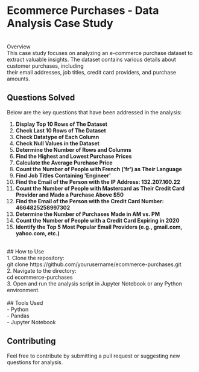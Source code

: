 # Ecommerce Purchases - Data Analysis Case Study<br>
<br>
Overview<br>
This case study focuses on analyzing an e-commerce purchase dataset to extract valuable insights. The dataset contains various details about customer purchases, including <br>their email addresses, job titles, credit card providers, and purchase amounts.
<br>


## Questions Solved<br>
Below are the key questions that have been addressed in the analysis:<br>

1. **Display Top 10 Rows of The Dataset**<br>
2. **Check Last 10 Rows of The Dataset**<br>
3. **Check Datatype of Each Column**<br>
4. **Check Null Values in the Dataset**<br>
5. **Determine the Number of Rows and Columns**<br>
6. **Find the Highest and Lowest Purchase Prices**<br>
7. **Calculate the Average Purchase Price**<br>
8. **Count the Number of People with French ('fr') as Their Language**<br>
9. **Find Job Titles Containing 'Engineer'**<br>
10. **Find the Email of the Person with the IP Address: 132.207.160.22**<br>
11. **Count the Number of People with Mastercard as Their Credit Card Provider and Made a Purchase Above $50**<br>
12. **Find the Email of the Person with the Credit Card Number: 4664825258997302**<br>
13. **Determine the Number of Purchases Made in AM vs. PM**<br>
14. **Count the Number of People with a Credit Card Expiring in 2020**<br>
15. **Identify the Top 5 Most Popular Email Providers (e.g., gmail.com, yahoo.com, etc.)**<br>
<br>
## How to Use<br>
1. Clone the repository:<br>
   git clone https://github.com/yourusername/ecommerce-purchases.git <br>
2. Navigate to the directory:<br>
   cd ecommerce-purchases<br>
3. Open and run the analysis script in Jupyter Notebook or any Python environment.<br>
<br>
## Tools Used <br>
- Python<br>
- Pandas<br>
- Jupyter Notebook<br>

## Contributing<br>
Feel free to contribute by submitting a pull request or suggesting new questions for analysis.<br>
